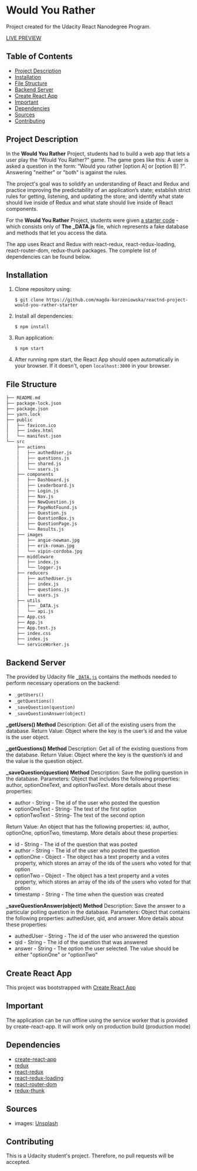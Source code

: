 # Would You Rather

Project created for the Udacity React Nanodegree Program.

[LIVE PREVIEW](https://magda-korzeniowska.github.io/reactnd-project-would-you-rather/)

## Table of Contents

* [Project Description](#project-description)
* [Installation](#installation)
* [File Structure](#file-structure)
* [Backend Server](#backend-server)
* [Create React App](#create-react-app)
* [Important](#important)
* [Dependencies](#dependencies)
* [Sources](#sources)
* [Contributing](#contributing)

## Project Description

In the **Would You Rather** Project, students had to build a web app that lets a user play the “Would You Rather?” game. The game goes like this: A user is asked a question in the form: “Would you rather [option A] or [option B] ?”. Answering "neither" or "both" is against the rules.

The project's goal was to solidify an understanding of React and Redux and practice improving the predictability of an application’s state; establish strict rules for getting, listening, and updating the store; and identify what state should live inside of Redux and what state should live inside of React components.

For the **Would You Rather** Project, students were given [a starter code](https://github.com/udacity/reactnd-project-would-you-rather-starter) - which consists only of **The _DATA.js** file, which represents a fake database and methods that let you access the data.

The app uses React and Redux with react-redux, react-redux-loading, react-router-dom, redux-thunk packages. The complete list of dependencies can be found below.

## Installation
1. Clone repository using:

    `$ git clone https://github.com/magda-korzeniowska/reactnd-project-would-you-rather-starter`

2.  Install all dependencies:

    `$ npm install`

3. Run application:

    `$ npm start`

4. After running npm start, the React App should open automatically in your browser. If it doesn't, open `localhost:3000` in your browser.

## File Structure
```bash
├── README.md
├── package-lock.json
├── package.json
├── yarn.lock
├── public
│   ├── favicon.ico
│   ├── index.html
│   └── manifest.json
└── src
    ├── actions
    │   ├── authedUser.js
    │   ├── questions.js
    │   ├── shared.js
    │   └── users.js
    ├── components
    │   ├── Dashboard.js
    │   ├── Leaderboard.js
    │   ├── Login.js
    │   ├── Nav.js
    │   ├── NewQuestion.js
    │   ├── PageNotFound.js
    │   ├── Question.js
    │   ├── QuestionBox.js
    │   ├── QuestionPage.js
    │   └── Results.js
    ├── images
    │   ├── angie-newman.jpg
    │   ├── erik-roman.jpg
    │   └── vipin-cordoba.jpg
    ├── middleware
    │   ├── index.js
    │   └── logger.js
    ├── reducers
    │   ├── authedUser.js
    │   ├── index.js
    │   ├── questions.js
    │   └── users.js
    ├── utils
    │   ├── _DATA.js
    │   └── api.js
    ├── App.css
    ├── App.js
    ├── App.test.js
    ├── index.css
    ├── index.js
    └── serviceWorker.js
```

## Backend Server

The provided by Udacity file [`_DATA.js`](src/utils/_DATA.js) contains the methods needed to perform necessary operations on the backend:

* `_getUsers()`
* `_getQuestions()`
* `_saveQuestion(question)`
* `_saveQuestionAnswer(object)`

**_getUsers() Method**
Description: Get all of the existing users from the database.
Return Value: Object where the key is the user’s id and the value is the user object.

**_getQuestions() Method**
Description: Get all of the existing questions from the database.
Return Value: Object where the key is the question’s id and the value is the question object.

**_saveQuestion(question) Method**
Description: Save the polling question in the database.
Parameters: Object that includes the following properties: author, optionOneText, and optionTwoText. More details about these properties:

* author - String - The id of the user who posted the question
* optionOneText - String- The text of the first option
* optionTwoText - String- The text of the second option

Return Value: An object that has the following properties: id, author, optionOne, optionTwo, timestamp. More details about these properties:

* id - String - The id of the question that was posted
* author - String - The id of the user who posted the question
* optionOne - Object - The object has a text property and a votes property, which stores an array of the ids of the users who voted for that option
* optionTwo - Object - The object has a text property and a votes property, which stores an array of the ids of the users who voted for that option
* timestamp - String - The time when the question was created

**_saveQuestionAnswer(object) Method**
Description: Save the answer to a particular polling question in the database. Parameters: Object that contains the following properties: authedUser, qid, and answer. More details about these properties:

* authedUser - String - The id of the user who answered the question
* qid - String - The id of the question that was answered
* answer - String - The option the user selected. The value should be either "optionOne" or "optionTwo"

## Create React App
This project was bootstrapped with [Create React App](https://github.com/facebookincubator/create-react-app)

## Important
The application can be run offline using the service worker that is provided by create-react-app. It will work only on production build (production mode)

## Dependencies
- [create-react-app](https://github.com/facebookincubator/create-react-app)
- [redux](https://www.npmjs.com/package/redux)
- [react-redux](https://www.npmjs.com/package/react-redux)
- [react-redux-loading](https://www.npmjs.com/package/react-redux-loading)
- [react-router-dom](https://www.npmjs.com/package/react-router-dom)
- [redux-thunk](https://www.npmjs.com/package/redux-thunk)

## Sources
- images: [Unsplash](https://unsplash.com/)

## Contributing
This is a Udacity student's project. Therefore, no pull requests will be accepted.
